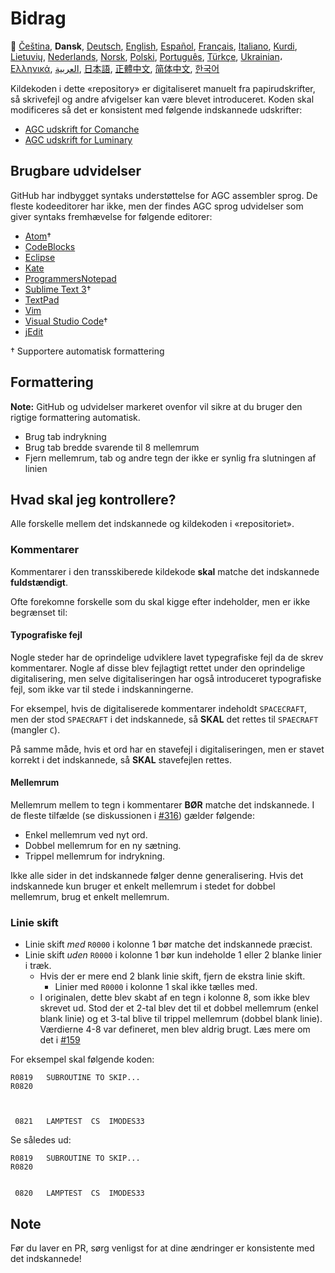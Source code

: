 # Bidrag

🎌
[Čeština][CZ],
**Dansk**,
[Deutsch][DE],
[English][EN],
[Español][ES],
[Français][FR],
[Italiano][IT],
[Kurdi][KU],
[Lietuvių][LT],
[Nederlands][NL],
[Norsk][NO],
[Polski][PL],
[Português][PT_BR],
[Türkçe][TR],
[Ukrainian][UA]،
[Ελληνικά][GR],
[العربية][AR],
[日本語][JA],
[正體中文][ZH_TW],
[简体中文][ZH_CN],
[한국어][KO_KR]

[AR]:CONTRIBUTING.ar.md
[CZ]:CONTRIBUTING.cz.md
[DA]:CONTRIBUTING.da.md
[DE]:CONTRIBUTING.de.md
[EN]:CONTRIBUTING.md
[ES]:CONTRIBUTING.es.md
[FR]:CONTRIBUTING.fr.md
[GR]:CONTRIBUTING.gr.md
[IT]:CONTRIBUTING.it.md
[JA]:CONTRIBUTING.ja.md
[KO_KR]:CONTRIBUTING.ko_kr.md
[KU]:CONTRIBUTING.ku.md
[LT]:CONTRIBUTING.lt.md
[NL]:CONTRIBUTING.nl.md
[NO]:CONTRIBUTING.no.md
[PL]:CONTRIBUTING.pl.md
[PT_BR]:CONTRIBUTING.pt_br.md
[TR]:CONTRIBUTING.tr.md
[UA]:CONTRIBUTING.ua.md
[ZH_CN]:CONTRIBUTING.zh_cn.md
[ZH_TW]:CONTRIBUTING.zh_tw.md

Kildekoden i dette «repository» er digitaliseret manuelt fra papirudskrifter, så skrivefejl og andre afvigelser kan være blevet introduceret. Koden skal modificeres så det er konsistent med følgende indskannede udskrifter:

- [AGC udskrift for Comanche][8]
- [AGC udskrift for Luminary][9]

## Brugbare udvidelser

GitHub har indbygget syntaks understøttelse for AGC assembler sprog. De fleste kodeeditorer har ikke, men der findes AGC sprog udvidelser som giver syntaks fremhævelse for følgende editorer:

- [Atom][Atom]†
- [CodeBlocks][CodeBlocks]
- [Eclipse][Eclipse]
- [Kate][Kate]
- [ProgrammersNotepad][ProgrammersNotepad]
- [Sublime Text 3][Sublime Text]†
- [TextPad][TextPad]
- [Vim][Vim]
- [Visual Studio Code][VisualStudioCode]†
- [jEdit][jEdit]

† Supportere automatisk formattering

[Atom]:https://github.com/Alhadis/language-agc
[CodeBlocks]:https://github.com/virtualagc/virtualagc/tree/master/Contributed/SyntaxHighlight/CodeBlocks
[Eclipse]:https://github.com/virtualagc/virtualagc/tree/master/Contributed/SyntaxHighlight/Eclipse
[Kate]:https://github.com/virtualagc/virtualagc/tree/master/Contributed/SyntaxHighlight/Kate
[ProgrammersNotepad]:https://github.com/virtualagc/virtualagc/tree/master/Contributed/SyntaxHighlight/ProgrammersNotepad
[Sublime Text]:https://github.com/jimlawton/AGC-Assembly
[TextPad]:https://github.com/virtualagc/virtualagc/tree/master/Contributed/SyntaxHighlight/TextPad
[Vim]:https://github.com/wsdjeg/vim-assembly
[VisualStudioCode]:https://github.com/wopian/agc-assembly
[jEdit]:https://github.com/virtualagc/virtualagc/tree/master/Contributed/SyntaxHighlight/jEdit

## Formattering

**Note:** GitHub og udvidelser markeret ovenfor vil sikre at du bruger den rigtige formattering automatisk.

- Brug tab indrykning
- Brug tab bredde svarende til 8 mellemrum
- Fjern mellemrum, tab og andre tegn der ikke er synlig fra slutningen af linien

## Hvad skal jeg kontrollere?

Alle forskelle mellem det indskannede og kildekoden i «repositoriet».

### Kommentarer

Kommentarer i den transskiberede kildekode **skal** matche det indskannede **fuldstændigt**.

Ofte forekomne forskelle som du skal kigge efter indeholder, men er ikke begrænset til:

#### Typografiske fejl

Nogle steder har de oprindelige udviklere lavet typegrafiske fejl da de skrev kommentarer. Nogle af disse blev fejlagtigt rettet under den oprindelige digitalisering, men selve digitaliseringen har også introduceret typografiske fejl, som ikke var til stede i indskanningerne.

For eksempel, hvis de digitaliserede kommentarer indeholdt `SPACECRAFT`, men der stod `SPAECRAFT` i det indskannede, så **SKAL** det rettes til `SPAECRAFT` (mangler `C`).

På samme måde, hvis et ord har en stavefejl i digitaliseringen, men er stavet korrekt i det indskannede, så **SKAL** stavefejlen rettes.

#### Mellemrum

Mellemrum mellem to tegn i kommentarer **BØR** matche det indskannede. I de fleste tilfælde (se diskussionen i [#316][10]) gælder følgende:

- Enkel mellemrum ved nyt ord.
- Dobbel mellemrum for en ny sætning.
- Trippel mellemrum for indrykning.

Ikke alle sider in det indskannede følger denne generalisering. Hvis det indskannede kun bruger et enkelt mellemrum i stedet for dobbel mellemrum, brug et enkelt mellemrum.

### Linie skift

- Linie skift *med* `R0000` i kolonne 1 bør matche det indskannede præcist.
- Linie skift *uden* `R0000` i kolonne 1 bør kun indeholde 1 eller 2 blanke linier i træk.
  - Hvis der er mere end 2 blank linie skift, fjern de ekstra linie skift.
    - Linier med `R0000` i kolonne 1 skal ikke tælles med.
  - I originalen, dette blev skabt af en tegn i kolonne 8, som ikke blev skrevet ud. Stod der et 2-tal blev det til et dobbel mellemrum (enkel blank linie) og et 3-tal blive til trippel mellemrum (dobbel blank linie). Værdierne 4-8 var defineret, men blev aldrig brugt. Læs mere om det i [#159][7]

For eksempel skal følgende koden:

```plain
R0819   SUBROUTINE TO SKIP...
R0820



 0821   LAMPTEST  CS  IMODES33
```

Se således ud:

```plain
R0819   SUBROUTINE TO SKIP...
R0820


 0820   LAMPTEST  CS  IMODES33
```

## Note

Før du laver en PR, sørg venligst for at dine ændringer er konsistente med det indskannede!

[0]:https://github.com/chrislgarry/Apollo-11/pull/new/master
[1]:http://www.ibiblio.org/apollo/ScansForConversion/Luminary099/
[2]:http://www.ibiblio.org/apollo/ScansForConversion/Comanche055/
[6]:https://github.com/wopian/agc-assembly#user-settings
[7]:https://github.com/chrislgarry/Apollo-11/issues/159
[8]:http://www.ibiblio.org/apollo/ScansForConversion/Comanche055/
[9]:http://www.ibiblio.org/apollo/ScansForConversion/Luminary099/
[10]:https://github.com/chrislgarry/Apollo-11/pull/316#pullrequestreview-102892741
